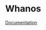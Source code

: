 # Whanos

[Documentation](https://github.com/EpitechPromo2024/B-DOP-500-PAR-5-1-whanos-quentin.treheux/blob/master/docs/docs.md)